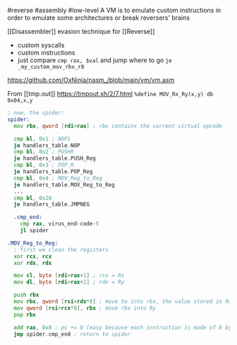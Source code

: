 #reverse #assembly #low-level 
A VM is to emulate custom instructions in order to emulate some architectures or break reversers' brains

[[Disassembler]] evasion technique for [[Reverse]]

* custom syscalls
* custom instructions
* just compare `cmp rax, $val` and jump where to go `je _my_custom_mov_rbx_r8`

https://github.com/OxNinja/nasm_/blob/main/vm/vm.asm

From [[tmp.out]]
https://tmpout.sh/2/7.html
`%define MOV_Rx_Ry(x,y) db 0x04,x,y`
```asm
; now, the spider:
spider:
  mov rbx, qword [rdi+rax] ; rbx contains the current virtual opcode

  cmp bl, 0x1 ; NOP1
  je handlers_table.NOP
  cmp bl, 0x2 ; PUSHR
  je handlers_table.PUSH_Reg
  cmp bl, 0x3 ; POP_R
  je handlers_table.POP_Reg
  cmp bl, 0x4 ; MOV_Reg_to_Reg
  je handlers_table.MOV_Reg_to_Reg
  ...
  cmp bl, 0x20
  je handlers_table.JMPNEG

  .cmp_end:
    cmp rax, virus_end-code-5
    jl spider
```

```asm
.MOV_Reg_to_Reg:
  ; first we clean the registers
  xor rcx, rcx
  xor rdx, rdx

  mov cl, byte [rdi+rax+1] ; rcx = Rx
  mov dl, byte [rdi+rax+2] ; rdx = Ry

  push rbx
  mov rbx, qword [rsi+rdx*8] ; move to into rbx, the value stored in Rx
  mov qword [rsi+rcx*8], rbx ; move rbx into Ry
  pop rbx

  add rax, 0x8 ; pc += 8 (easy because each instruction is made of 8 bytes)
  jmp spider.cmp_end ; return to spider
  ```
